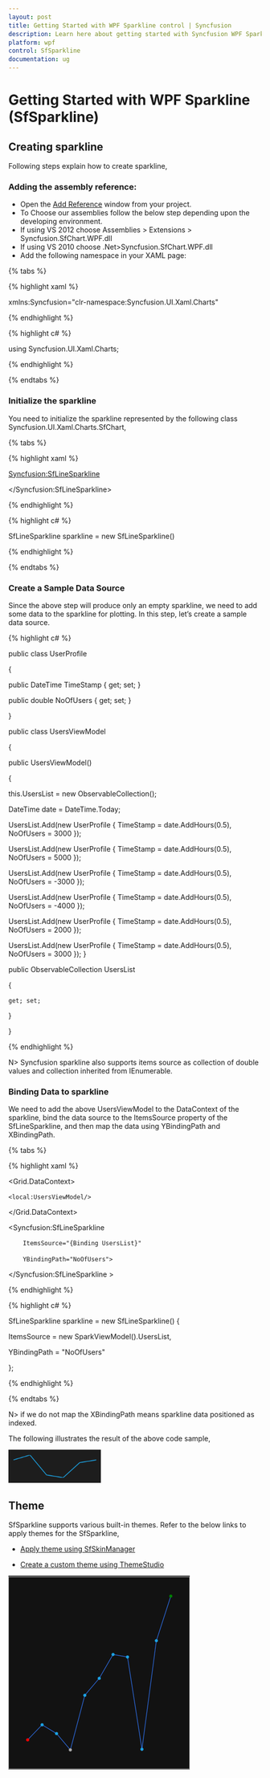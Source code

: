 ```yaml
---
layout: post
title: Getting Started with WPF Sparkline control | Syncfusion
description: Learn here about getting started with Syncfusion WPF Sparkline (SfSparkline) control, its elements and more.
platform: wpf
control: SfSparkline
documentation: ug
---
```


# Getting Started with WPF Sparkline (SfSparkline)

## Creating sparkline

Following steps explain how to create sparkline,

### Adding the assembly reference:

* Open the [Add Reference](https://www.microsoft.com/en-us/download/details.aspx?id=55984) window from your project.
* To Choose our assemblies follow the below step depending upon the developing environment. 
* If using VS 2012 choose Assemblies > Extensions > Syncfusion.SfChart.WPF.dll 
* If using VS 2010 choose .Net>Syncfusion.SfChart.WPF.dll
* Add the following namespace in your XAML page:

{% tabs %}

{% highlight xaml %}

xmlns:Syncfusion="clr-namespace:Syncfusion.UI.Xaml.Charts"

{% endhighlight  %}

{% highlight c# %}

using Syncfusion.UI.Xaml.Charts;

{% endhighlight %}

{% endtabs %}

### Initialize the sparkline

You need to initialize the sparkline represented by the following class Syncfusion.UI.Xaml.Charts.SfChart,

{% tabs %}

{% highlight xaml %}

<Syncfusion:SfLineSparkline>

</Syncfusion:SfLineSparkline>

{% endhighlight  %}

{% highlight c# %}

SfLineSparkline sparkline = new SfLineSparkline()

{% endhighlight %}

{% endtabs %}

### Create a Sample Data Source

Since the above step will produce only an empty sparkline, we need to add some data to the sparkline for plotting. In this step, let’s create a sample data source.

{% highlight c# %}

public class UserProfile

 {

   public DateTime TimeStamp { get; set; }

   public double NoOfUsers { get; set; }

 } 

public class UsersViewModel

 {

 public UsersViewModel()

  {

   this.UsersList = new ObservableCollection<UserProfile>();

   DateTime date = DateTime.Today;

   UsersList.Add(new UserProfile { TimeStamp = date.AddHours(0.5), NoOfUsers = 3000 });

   UsersList.Add(new UserProfile { TimeStamp = date.AddHours(0.5), NoOfUsers = 5000 });

   UsersList.Add(new UserProfile { TimeStamp = date.AddHours(0.5), NoOfUsers = -3000 });

   UsersList.Add(new UserProfile { TimeStamp = date.AddHours(0.5), NoOfUsers = -4000 });

   UsersList.Add(new UserProfile { TimeStamp = date.AddHours(0.5), NoOfUsers = 2000 });

   UsersList.Add(new UserProfile { TimeStamp = date.AddHours(0.5), NoOfUsers = 3000 });  }

 public ObservableCollection<UserProfile> UsersList

  {

    get; set;

  }

 }

{% endhighlight  %}

N> Syncfusion sparkline also supports items source as collection of double values and collection inherited from IEnumerable.


### Binding Data to sparkline

We need to add the above UsersViewModel to the DataContext of the sparkline, bind the data source to the ItemsSource property of the SfLineSparkline, and then map the data using YBindingPath and XBindingPath.

{% tabs %}

{% highlight xaml %}

<Grid.DataContext>

	<local:UsersViewModel/>

</Grid.DataContext>

<Syncfusion:SfLineSparkline 

		ItemsSource="{Binding UsersList}" 

		YBindingPath="NoOfUsers">

</Syncfusion:SfLineSparkline >

{% endhighlight  %}

{% highlight c# %}

SfLineSparkline sparkline = new SfLineSparkline()
{

  ItemsSource = new SparkViewModel().UsersList,

  YBindingPath = "NoOfUsers"

};

{% endhighlight %}

{% endtabs %}

N> if we do not map the XBindingPath means sparkline data positioned as indexed.

The following illustrates the result of the above code sample,

![Binding Data to WPF Sparkline](getting-started_images/wpf-sparkline-binding-data.png)

## Theme

SfSparkline supports various built-in themes. Refer to the below links to apply themes for the SfSparkline,

  * [Apply theme using SfSkinManager](https://help.syncfusion.com/wpf/themes/skin-manager)
	
  * [Create a custom theme using ThemeStudio](https://help.syncfusion.com/wpf/themes/theme-studio#creating-custom-theme)

  ![Setting theme to WPF Sparkline document container](getting-started_images/wpf-sparkline-theme.png)
   
